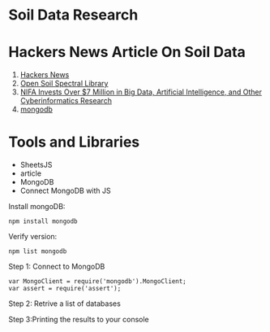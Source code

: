# Soil Data Research

# Hackers News Article On Soil Data
1. [Hackers News](https://news.ycombinator.com/item?id=32293359)
1. [Open Soil Spectral Library
](https://soilspectroscopy.github.io/ossl-manual/)
1. [NIFA Invests Over $7 Million in Big Data, Artificial Intelligence, and Other Cyberinformatics Research](https://www.nifa.usda.gov/about-nifa/press-releases/nifa-invests-over-7-million-big-data-artificial-intelligence-other)
1. [mongodb](https://soilspectroscopy.github.io/ossl-manual/index.html#ossl-mongodb)
# Tools and Libraries
- SheetsJS
- article
- MongoDB
- Connect MongoDB with JS

Install mongoDB:

```
npm install mongodb
```

Verify version:

```
npm list mongodb
```

Step 1: Connect to MongoDB

```
var MongoClient = require('mongodb').MongoClient;
var assert = require('assert');
```

Step 2: Retrive a list of databases

Step 3:Printing the results to your console
